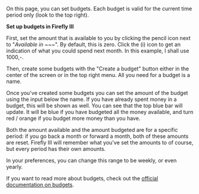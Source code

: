 On this page, you can set budgets. Each budget is valid for the current time period only (look to the top right).

**Set up budgets in Firefly III**

First, set the amount that is available to you by clicking the pencil icon next to "*Available in ~~~*". By default, this is zero. Click the (i) icon to get an indication of what you could spend next month. In this example, I shall use 1000,-.

Then, create some budgets with the "Create a budget" button either in the center of the screen or in the top right menu. All you need for a budget is a name.

Once you've created some budgets you can set the amount of the budget using the input below the name. If you have already spent money in a budget, this will be shown as well. You can see that the top blue bar will update. It will be blue if you have budgeted all the money available, and turn red / orange if you budget more money than you have.

Both the amount available and the amount budgeted are for a specific period: if you go back a month or forward a month, both of these amounts are reset. Firefly III will remember what you've set the amounts to of course, but every period has their own amounts.

In your preferences, you can change this range to be weekly, or even yearly.

If you want to read more about budgets, check out the [official documentation on budgets](https://firefly-iii.readthedocs.io/en/latest/concepts/budgets.html).
